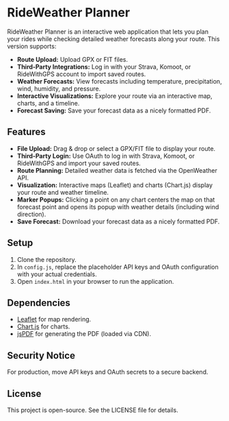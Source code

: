 # RideWeather Planner

RideWeather Planner is an interactive web application that lets you plan your rides while checking detailed weather forecasts along your route. This version supports:
- **Route Upload:** Upload GPX or FIT files.
- **Third‑Party Integrations:** Log in with your Strava, Komoot, or RideWithGPS account to import saved routes.
- **Weather Forecasts:** View forecasts including temperature, precipitation, wind, humidity, and pressure.
- **Interactive Visualizations:** Explore your route via an interactive map, charts, and a timeline.
- **Forecast Saving:** Save your forecast data as a nicely formatted PDF.

## Features
- **File Upload:** Drag & drop or select a GPX/FIT file to display your route.
- **Third‑Party Login:** Use OAuth to log in with Strava, Komoot, or RideWithGPS and import your saved routes.
- **Route Planning:** Detailed weather data is fetched via the OpenWeather API.
- **Visualization:** Interactive maps (Leaflet) and charts (Chart.js) display your route and weather timeline.
- **Marker Popups:** Clicking a point on any chart centers the map on that forecast point and opens its popup with weather details (including wind direction).
- **Save Forecast:** Download your forecast data as a nicely formatted PDF.

## Setup
1. Clone the repository.
2. In `config.js`, replace the placeholder API keys and OAuth configuration with your actual credentials.
3. Open `index.html` in your browser to run the application.

## Dependencies
- [Leaflet](https://leafletjs.com/) for map rendering.
- [Chart.js](https://www.chartjs.org/) for charts.
- [jsPDF](https://github.com/parallax/jsPDF) for generating the PDF (loaded via CDN).

## Security Notice
For production, move API keys and OAuth secrets to a secure backend.

## License
This project is open-source. See the LICENSE file for details.
